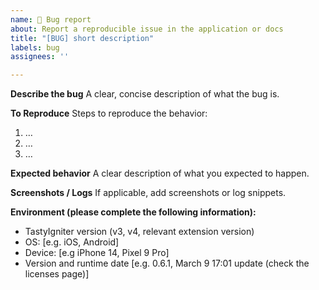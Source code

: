 ```yaml
---
name: 🐞 Bug report
about: Report a reproducible issue in the application or docs
title: "[BUG] short description"
labels: bug
assignees: ''

---
```


**Describe the bug**
A clear, concise description of what the bug is.

**To Reproduce**
Steps to reproduce the behavior:
1. …
2. …
3. …

**Expected behavior**
A clear description of what you expected to happen.

**Screenshots / Logs**
If applicable, add screenshots or log snippets.

**Environment (please complete the following information):**

- TastyIgniter version (v3, v4, relevant extension version)
- OS: [e.g. iOS, Android]
- Device: [e.g iPhone 14, Pixel 9 Pro]
- Version and runtime date [e.g. 0.6.1, March 9 17:01 update (check the licenses page)]
